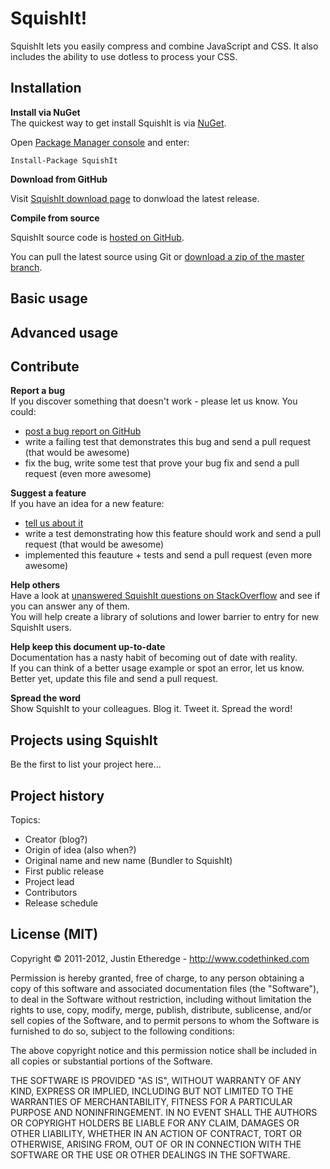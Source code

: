 SquishIt!
=
SquishIt lets you easily compress and combine JavaScript and CSS. It also includes the ability to use dotless to process your CSS.

Installation
-
**Install via NuGet**<br />
The quickest way to get install SquishIt is via [NuGet](http://docs.nuget.org/docs/start-here/overview).

Open [Package Manager console](http://docs.nuget.org/docs/start-here/using-the-package-manager-console) and enter:

	Install-Package SquishIt

**Download from GitHub**<br />

Visit [SquishIt download page](https://github.com/jetheredge/SquishIt/downloads) to donwload the latest release.

**Compile from source**<br />

SquishIt source code is [hosted on GitHub](https://github.com/jetheredge/SquishIt).

You can pull the latest source using Git or [download a zip of the master branch](https://github.com/jetheredge/SquishIt/zipball/master).

Basic usage
-

Advanced usage
-

Contribute
- 
**Report a bug**<br />
If you discover something that doesn't work - please let us know. You could:

* [post a bug report on GitHub](https://github.com/jetheredge/SquishIt/issues/new)
* write a failing test that demonstrates this bug and send a pull request (that would be awesome)
* fix the bug, write some test that prove your bug fix and send a pull request (even more awesome)

**Suggest a feature**<br />
If you have an idea for a new feature:

* [tell us about it](https://github.com/jetheredge/SquishIt/issues/new)
* write a test demonstrating how this feature should work and send a pull request (that would be awesome)
* implemented this feauture + tests and send a pull request (even more awesome)

**Help others**<br />
Have a look at [unanswered SquishIt questions on StackOverflow](http://stackoverflow.com/questions/tagged/squishit?sort=unanswered&pagesize=30) and see if you can answer any of them.<br />
You will help create a library of solutions and lower barrier to entry for new SquishIt users.

**Help keep this document up-to-date**<br />
Documentation has a nasty habit of becoming out of date with reality.<br />
If you can think of a better usage example or spot an error, let us know.<br />
Better yet, update this file and send a pull request.

**Spread the word**<br />
Show SquishIt to your colleagues. Blog it. Tweet it. Spread the word!

Projects using SquishIt
-
Be the first to list your project here... 

Project history
-
Topics:

* Creator (blog?)
* Origin of idea (also when?)
* Original name and new name (Bundler to SquishIt)
* First public release
* Project lead 
* Contributors
* Release schedule

License (MIT)
-
Copyright © 2011-2012, Justin Etheredge - http://www.codethinked.com

Permission is hereby granted, free of charge, to any person obtaining a copy of 
this software and associated documentation files (the "Software"), to deal in the 
Software without restriction, including without limitation the rights to use, copy, 
modify, merge, publish, distribute, sublicense, and/or sell copies of the Software, 
and to permit persons to whom the Software is furnished to do so, subject to the 
following conditions:

The above copyright notice and this permission notice shall be included in all 
copies or substantial portions of the Software.

THE SOFTWARE IS PROVIDED "AS IS", WITHOUT WARRANTY OF ANY KIND, EXPRESS OR IMPLIED, 
INCLUDING BUT NOT LIMITED TO THE WARRANTIES OF MERCHANTABILITY, FITNESS FOR A 
PARTICULAR PURPOSE AND NONINFRINGEMENT. IN NO EVENT SHALL THE AUTHORS OR COPYRIGHT 
HOLDERS BE LIABLE FOR ANY CLAIM, DAMAGES OR OTHER LIABILITY, WHETHER IN AN ACTION OF 
CONTRACT, TORT OR OTHERWISE, ARISING FROM, OUT OF OR IN CONNECTION WITH THE SOFTWARE 
OR THE USE OR OTHER DEALINGS IN THE SOFTWARE.